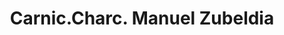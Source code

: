 ---
title: "Carnic.Charc. Manuel Zubeldia"
url: /irun/carnic-charc-manuel-zubeldia/
shop: Metzgerei
---
